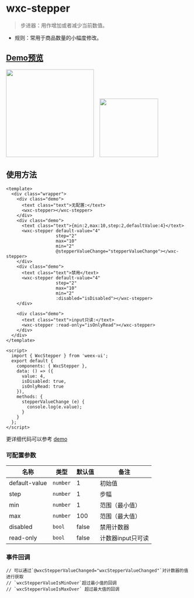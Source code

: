 # wxc-stepper 

> 步进器：用作增加或者减少当前数值。

- 规则：常用于商品数量的小幅度修改。


## [Demo预览](https://h5.m.taobao.com/trip/wxc-stepper/index.html?_wx_tpl=http%3A%2F%2Fh5.m.taobao.com%2Ftrip%2Fwxc-stepper%2Fdemo%2Findex.native-min.js)
<img src="https://gw.alipayobjects.com/zos/rmsportal/zSfnSJkqwDiMCikZnOmo.gif" width="240"/>&nbsp;&nbsp;&nbsp;&nbsp;<img src="https://img.alicdn.com/tfs/TB1ZuPISpXXXXbtXVXXXXXXXXXX-200-200.png" width="160"/>

## 使用方法

```vue
<template>
  <div class="wrapper">
    <div class="demo">
      <text class="text">无配置:</text>
      <wxc-stepper></wxc-stepper>
    </div>
    <div class="demo">
      <text class="text">{min:2,max:10,step:2,defaultValue:4}</text>
      <wxc-stepper default-value="4"
                   step="2"
                   max="10"
                   min="2"
                   @stepperValueChange="stepperValueChange"></wxc-stepper>
    </div>
    <div class="demo">
      <text class="text">禁用</text>
      <wxc-stepper default-value="4"
                   step="2"
                   max="10"
                   min="2"
                   :disabled="isDisabled"></wxc-stepper>
    </div>

    <div class="demo">
      <text class="text">input只读:</text>
      <wxc-stepper :read-only="isOnlyRead"></wxc-stepper>
    </div>
  </div>
</template>

<script>
  import { WxcStepper } from 'weex-ui';
  export default {
    components: { WxcStepper },
    data: () => ({
      value: 4,
      isDisabled: true,
      isOnlyRead: true
    }),
    methods: {
      stepperValueChange (e) {
        console.log(e.value);
      }
    }
  };
</script>
```

更详细代码可以参考 [demo](https://github.com/alibaba/weex-ui/blob/master/example/stepper/index.vue)


### 可配置参数

| 名称      | 类型     | 默认值   | 备注  |
|-------------|------------|--------|-----|
| default-value | `number` | 1 | 初始值|
| step | `number` | 1 | 步幅  |
| min | `number` | 1 | 范围（最小值） |
| max | `number` | 100 | 范围（最大值） |
| disabled | `bool` | false | 禁用计数器 |
| read-only | `bool` | false | 计数器input只可读 |


### 事件回调

```
// 可以通过`@wxcStepperValueChanged="wxcStepperValueChanged"`对计数器的值进行获取
// `wxcStepperValueIsMinOver`超过最小值的回调
// `wxcStepperValueIsMaxOver` 超过最大值的回调
```
